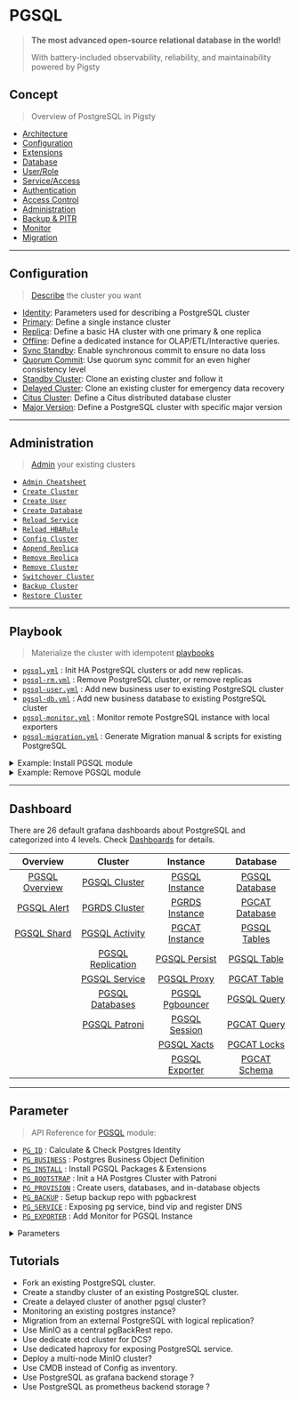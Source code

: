 # PGSQL

> **The most advanced open-source relational database in the world!**
>
> With battery-included observability, reliability, and maintainability powered by Pigsty 


## Concept

> Overview of PostgreSQL in Pigsty

- [Architecture](PGSQL-ARCH)
- [Configuration](PGSQL-CONF)
- [Extensions](PGSQL-EXTENSION)
- [Database](PGSQL-DB)
- [User/Role](PGSQL-USER)
- [Service/Access](PGSQL-SVC)
- [Authentication](PGSQL-HBA)
- [Access Control](PGSQL-ACL)
- [Administration](PGSQL-ADMIN)
- [Backup & PITR](PGSQL-PITR)
- [Monitor](PGSQL-MONITOR)
- [Migration](PGSQL-MIGRATION)


----------------

## Configuration

> [Describe](PGSQL-CONF) the cluster you want

- [Identity](PGSQL-CONF#identity): Parameters used for describing a PostgreSQL cluster
- [Primary](PGSQL-CONF#primary): Define a single instance cluster
- [Replica](PGSQL-CONF#replica): Define a basic HA cluster with one primary & one replica
- [Offline](PGSQL-CONF#offline): Define a dedicated instance for OLAP/ETL/Interactive queries.
- [Sync Standby](PGSQL-CONF#sync-standby): Enable synchronous commit to ensure no data loss
- [Quorum Commit](PGSQL-CONF#quorum-commit):   Use quorum sync commit for an even higher consistency level
- [Standby Cluster](PGSQL-CONF#standby-cluster): Clone an existing cluster and follow it
- [Delayed Cluster](PGSQL-CONF#delayed-cluster): Clone an existing cluster for emergency data recovery
- [Citus Cluster](PGSQL-CONF#citus-cluster): Define a Citus distributed database cluster
- [Major Version](PGSQL-CONF#major-version): Define a PostgreSQL cluster with specific major version


----------------

## Administration

> [Admin](PGSQL-ADMIN) your existing clusters

- [`Admin Cheatsheet`](PGSQL-ADMIN#cheatsheet)
- [`Create Cluster`](PGSQL-ADMIN#create-cluster)
- [`Create User`](PGSQL-ADMIN#create-user)
- [`Create Database`](PGSQL-ADMIN#create-database)
- [`Reload Service`](PGSQL-ADMIN#reload-service)
- [`Reload HBARule`](PGSQL-ADMIN#reload-hbarule)
- [`Config Cluster`](PGSQL-ADMIN#config-cluster)
- [`Append Replica`](PGSQL-ADMIN#append-replica)
- [`Remove Replica`](PGSQL-ADMIN#remove-replica)
- [`Remove Cluster`](PGSQL-ADMIN#remove-cluster)
- [`Switchover Cluster`](PGSQL-ADMIN#switchover)
- [`Backup Cluster`](PGSQL-ADMIN#backup-cluster)
- [`Restore Cluster`](PGSQL-ADMIN#restore-cluster)



----------------

## Playbook

> Materialize the cluster with idempotent [playbooks](PGSQL-PLAYBOOK)

- [`pgsql.yml`](PGSQL-PLAYBOOK#pgsqlyml) : Init HA PostgreSQL clusters or add new replicas.
- [`pgsql-rm.yml`](PGSQL-PLAYBOOK#pgsql-rmyml) : Remove PostgreSQL cluster, or remove replicas
- [`pgsql-user.yml`](PGSQL-PLAYBOOK#pgsql-useryml) : Add new business user to existing PostgreSQL cluster
- [`pgsql-db.yml`](PGSQL-PLAYBOOK#pgsql-dbyml) : Add new business database to existing PostgreSQL cluster
- [`pgsql-monitor.yml`](PGSQL-PLAYBOOK#pgsql-monitoryml) : Monitor remote PostgreSQL instance with local exporters
- [`pgsql-migration.yml`](PGSQL-PLAYBOOK#pgsql-migrationyml) : Generate Migration manual & scripts for existing PostgreSQL

<details><summary>Example: Install PGSQL module</summary>

[![asciicast](https://asciinema.org/a/566417.svg)](https://asciinema.org/a/566417)

</details>


<details><summary>Example: Remove PGSQL module</summary>

[![asciicast](https://asciinema.org/a/566418.svg)](https://asciinema.org/a/566418)

</details>



----------------

## Dashboard

There are 26 default grafana dashboards about PostgreSQL and categorized into 4 levels. Check [Dashboards](PGSQL-DASHBOARD) for details.

|                         Overview                          |                             Cluster                             |                          Instance                           |                         Database                          |
|:---------------------------------------------------------:|:---------------------------------------------------------------:|:-----------------------------------------------------------:|:---------------------------------------------------------:|
| [PGSQL Overview](https://demo.pigsty.cc/d/pgsql-overview) |     [PGSQL Cluster](https://demo.pigsty.cc/d/pgsql-cluster)     |  [PGSQL Instance](https://demo.pigsty.cc/d/pgsql-instance)  | [PGSQL Database](https://demo.pigsty.cc/d/pgsql-database) |
|    [PGSQL Alert](https://demo.pigsty.cc/d/pgsql-alert)    |     [PGRDS Cluster](https://demo.pigsty.cc/d/pgrds-cluster)     |  [PGRDS Instance](https://demo.pigsty.cc/d/pgrds-instance)  | [PGCAT Database](https://demo.pigsty.cc/d/pgcat-database) |
|    [PGSQL Shard](https://demo.pigsty.cc/d/pgsql-shard)    |    [PGSQL Activity](https://demo.pigsty.cc/d/pgsql-activity)    |  [PGCAT Instance](https://demo.pigsty.cc/d/pgcat-instance)  |   [PGSQL Tables](https://demo.pigsty.cc/d/pgsql-tables)   |
|                                                           | [PGSQL Replication](https://demo.pigsty.cc/d/pgsql-replication) |   [PGSQL Persist](https://demo.pigsty.cc/d/pgsql-persist)   |    [PGSQL Table](https://demo.pigsty.cc/d/pgsql-table)    |
|                                                           |     [PGSQL Service](https://demo.pigsty.cc/d/pgsql-service)     |     [PGSQL Proxy](https://demo.pigsty.cc/d/pgsql-proxy)     |    [PGCAT Table](https://demo.pigsty.cc/d/pgcat-table)    |
|                                                           |   [PGSQL Databases](https://demo.pigsty.cc/d/pgsql-databases)   | [PGSQL Pgbouncer](https://demo.pigsty.cc/d/pgsql-pgbouncer) |    [PGSQL Query](https://demo.pigsty.cc/d/pgsql-query)    |
|                                                           |     [PGSQL Patroni](https://demo.pigsty.cc/d/pgsql-patroni)     |   [PGSQL Session](https://demo.pigsty.cc/d/pgsql-session)   |    [PGCAT Query](https://demo.pigsty.cc/d/pgcat-query)    |
|                                                           |                                                                 |     [PGSQL Xacts](https://demo.pigsty.cc/d/pgsql-xacts)     |    [PGCAT Locks](https://demo.pigsty.cc/d/pgcat-locks)    |
|                                                           |                                                                 |  [PGSQL Exporter](https://demo.pigsty.cc/d/pgsql-exporter)  |   [PGCAT Schema](https://demo.pigsty.cc/d/pgcat-schema)   |



----------------

## Parameter

> API Reference for [PGSQL](PARAM#pgsql) module:

- [`PG_ID`](PARAM#pg_id)               : Calculate & Check Postgres Identity
- [`PG_BUSINESS`](PARAM#pg_business)   : Postgres Business Object Definition
- [`PG_INSTALL`](PARAM#pg_install)     : Install PGSQL Packages & Extensions
- [`PG_BOOTSTRAP`](PARAM#pg_bootstrap) : Init a HA Postgres Cluster with Patroni
- [`PG_PROVISION`](PARAM#pg_provision) : Create users, databases, and in-database objects
- [`PG_BACKUP`](PARAM#pg_backup)       : Setup backup repo with pgbackrest
- [`PG_SERVICE`](PARAM#pg_service)     : Exposing pg service, bind vip and register DNS
- [`PG_EXPORTER`](PARAM#pg_exporter)   : Add Monitor for PGSQL Instance


<details><summary>Parameters</summary>

| Parameter                                                            | Section                              |    Type     | Level | Comment                                                                       |
|----------------------------------------------------------------------|--------------------------------------|:-----------:|:-----:|-------------------------------------------------------------------------------|
| [`pg_mode`](PARAM#pg_mode)                                           | [`PG_ID`](PARAM#pg_id)               |    enum     |   C   | pgsql cluster mode: pgsql,citus,gpsql                                         |
| [`pg_cluster`](PARAM#pg_cluster)                                     | [`PG_ID`](PARAM#pg_id)               |   string    |   C   | pgsql cluster name, REQUIRED identity parameter                               |
| [`pg_seq`](PARAM#pg_seq)                                             | [`PG_ID`](PARAM#pg_id)               |     int     |   I   | pgsql instance seq number, REQUIRED identity parameter                        |
| [`pg_role`](PARAM#pg_role)                                           | [`PG_ID`](PARAM#pg_id)               |    enum     |   I   | pgsql role, REQUIRED, could be primary,replica,offline                        |
| [`pg_instances`](PARAM#pg_instances)                                 | [`PG_ID`](PARAM#pg_id)               |    dict     |   I   | define multiple pg instances on node in `{port:ins_vars}` format              |
| [`pg_upstream`](PARAM#pg_upstream)                                   | [`PG_ID`](PARAM#pg_id)               |     ip      |   I   | repl upstream ip addr for standby cluster or cascade replica                  |
| [`pg_shard`](PARAM#pg_shard)                                         | [`PG_ID`](PARAM#pg_id)               |   string    |   C   | pgsql shard name, optional identity for sharding clusters                     |
| [`pg_group`](PARAM#pg_group)                                         | [`PG_ID`](PARAM#pg_id)               |     int     |   C   | pgsql shard index number, optional identity for sharding clusters             |
| [`gp_role`](PARAM#gp_role)                                           | [`PG_ID`](PARAM#pg_id)               |    enum     |   C   | greenplum role of this cluster, could be master or segment                    |
| [`pg_exporters`](PARAM#pg_exporters)                                 | [`PG_ID`](PARAM#pg_id)               |    dict     |   C   | additional pg_exporters to monitor remote postgres instances                  |
| [`pg_offline_query`](PARAM#pg_offline_query)                         | [`PG_ID`](PARAM#pg_id)               |    bool     |   I   | set to true to enable offline query on this instance                          |
| [`pg_users`](PARAM#pg_users)                                         | [`PG_BUSINESS`](PARAM#pg_business)   |   user[]    |   C   | postgres business users                                                       |
| [`pg_databases`](PARAM#pg_databases)                                 | [`PG_BUSINESS`](PARAM#pg_business)   | database[]  |   C   | postgres business databases                                                   |
| [`pg_services`](PARAM#pg_services)                                   | [`PG_BUSINESS`](PARAM#pg_business)   |  service[]  |   C   | postgres business services                                                    |
| [`pg_hba_rules`](PARAM#pg_hba_rules)                                 | [`PG_BUSINESS`](PARAM#pg_business)   |    hba[]    |   C   | business hba rules for postgres                                               |
| [`pgb_hba_rules`](PARAM#pgb_hba_rules)                               | [`PG_BUSINESS`](PARAM#pg_business)   |    hba[]    |   C   | business hba rules for pgbouncer                                              |
| [`pg_replication_username`](PARAM#pg_replication_username)           | [`PG_BUSINESS`](PARAM#pg_business)   |  username   |   G   | postgres replication username, `replicator` by default                        |
| [`pg_replication_password`](PARAM#pg_replication_password)           | [`PG_BUSINESS`](PARAM#pg_business)   |  password   |   G   | postgres replication password, `DBUser.Replicator` by default                 |
| [`pg_admin_username`](PARAM#pg_admin_username)                       | [`PG_BUSINESS`](PARAM#pg_business)   |  username   |   G   | postgres admin username, `dbuser_dba` by default                              |
| [`pg_admin_password`](PARAM#pg_admin_password)                       | [`PG_BUSINESS`](PARAM#pg_business)   |  password   |   G   | postgres admin password in plain text, `DBUser.DBA` by default                |
| [`pg_monitor_username`](PARAM#pg_monitor_username)                   | [`PG_BUSINESS`](PARAM#pg_business)   |  username   |   G   | postgres monitor username, `dbuser_monitor` by default                        |
| [`pg_monitor_password`](PARAM#pg_monitor_password)                   | [`PG_BUSINESS`](PARAM#pg_business)   |  password   |   G   | postgres monitor password, `DBUser.Monitor` by default                        |
| [`pg_dbsu_password`](PARAM#pg_dbsu_password)                         | [`PG_BUSINESS`](PARAM#pg_business)   |  password   |  G/C  | dbsu password, empty string means no dbsu password by default                 |
| [`pg_dbsu`](PARAM#pg_dbsu)                                           | [`PG_INSTALL`](PARAM#pg_install)     |  username   |   C   | os dbsu name, postgres by default, better not change it                       |
| [`pg_dbsu_uid`](PARAM#pg_dbsu_uid)                                   | [`PG_INSTALL`](PARAM#pg_install)     |     int     |   C   | os dbsu uid and gid, 26 for default postgres users and groups                 |
| [`pg_dbsu_sudo`](PARAM#pg_dbsu_sudo)                                 | [`PG_INSTALL`](PARAM#pg_install)     |    enum     |   C   | dbsu sudo privilege, none,limit,all,nopass. limit by default                  |
| [`pg_dbsu_home`](PARAM#pg_dbsu_home)                                 | [`PG_INSTALL`](PARAM#pg_install)     |    path     |   C   | postgresql home directory, `/var/lib/pgsql` by default                        |
| [`pg_dbsu_ssh_exchange`](PARAM#pg_dbsu_ssh_exchange)                 | [`PG_INSTALL`](PARAM#pg_install)     |    bool     |   C   | exchange postgres dbsu ssh key among same pgsql cluster                       |
| [`pg_version`](PARAM#pg_version)                                     | [`PG_INSTALL`](PARAM#pg_install)     |    enum     |   C   | postgres major version to be installed, 16 by default                         |
| [`pg_bin_dir`](PARAM#pg_bin_dir)                                     | [`PG_INSTALL`](PARAM#pg_install)     |    path     |   C   | postgres binary dir, `/usr/pgsql/bin` by default                              |
| [`pg_log_dir`](PARAM#pg_log_dir)                                     | [`PG_INSTALL`](PARAM#pg_install)     |    path     |   C   | postgres log dir, `/pg/log/postgres` by default                               |
| [`pg_packages`](PARAM#pg_packages)                                   | [`PG_INSTALL`](PARAM#pg_install)     |  string[]   |   C   | pg packages to be installed, `${pg_version}` will be replaced                 |
| [`pg_extensions`](PARAM#pg_extensions)                               | [`PG_INSTALL`](PARAM#pg_install)     |  string[]   |   C   | pg extensions to be installed, `${pg_version}` will be replaced               |
| [`pg_safeguard`](PARAM#pg_safeguard)                                 | [`PG_BOOTSTRAP`](PARAM#pg_bootstrap) |    bool     | G/C/A | prevent purging running postgres instance? false by default                   |
| [`pg_clean`](PARAM#pg_clean)                                         | [`PG_BOOTSTRAP`](PARAM#pg_bootstrap) |    bool     | G/C/A | purging existing postgres during pgsql init? true by default                  |
| [`pg_data`](PARAM#pg_data)                                           | [`PG_BOOTSTRAP`](PARAM#pg_bootstrap) |    path     |   C   | postgres data directory, `/pg/data` by default                                |
| [`pg_fs_main`](PARAM#pg_fs_main)                                     | [`PG_BOOTSTRAP`](PARAM#pg_bootstrap) |    path     |   C   | mountpoint/path for postgres main data, `/data` by default                    |
| [`pg_fs_bkup`](PARAM#pg_fs_bkup)                                     | [`PG_BOOTSTRAP`](PARAM#pg_bootstrap) |    path     |   C   | mountpoint/path for pg backup data, `/data/backup` by default                 |
| [`pg_storage_type`](PARAM#pg_storage_type)                           | [`PG_BOOTSTRAP`](PARAM#pg_bootstrap) |    enum     |   C   | storage type for pg main data, SSD,HDD, SSD by default                        |
| [`pg_dummy_filesize`](PARAM#pg_dummy_filesize)                       | [`PG_BOOTSTRAP`](PARAM#pg_bootstrap) |    size     |   C   | size of `/pg/dummy`, hold 64MB disk space for emergency use                   |
| [`pg_listen`](PARAM#pg_listen)                                       | [`PG_BOOTSTRAP`](PARAM#pg_bootstrap) |    ip(s)    |  C/I  | postgres/pgbouncer listen addresses, comma separated list                     |
| [`pg_port`](PARAM#pg_port)                                           | [`PG_BOOTSTRAP`](PARAM#pg_bootstrap) |    port     |   C   | postgres listen port, 5432 by default                                         |
| [`pg_localhost`](PARAM#pg_localhost)                                 | [`PG_BOOTSTRAP`](PARAM#pg_bootstrap) |    path     |   C   | postgres unix socket dir for localhost connection                             |
| [`pg_namespace`](PARAM#pg_namespace)                                 | [`PG_BOOTSTRAP`](PARAM#pg_bootstrap) |    path     |   C   | top level key namespace in etcd, used by patroni & vip                        |
| [`patroni_enabled`](PARAM#patroni_enabled)                           | [`PG_BOOTSTRAP`](PARAM#pg_bootstrap) |    bool     |   C   | if disabled, no postgres cluster will be created during init                  |
| [`patroni_mode`](PARAM#patroni_mode)                                 | [`PG_BOOTSTRAP`](PARAM#pg_bootstrap) |    enum     |   C   | patroni working mode: default,pause,remove                                    |
| [`patroni_port`](PARAM#patroni_port)                                 | [`PG_BOOTSTRAP`](PARAM#pg_bootstrap) |    port     |   C   | patroni listen port, 8008 by default                                          |
| [`patroni_log_dir`](PARAM#patroni_log_dir)                           | [`PG_BOOTSTRAP`](PARAM#pg_bootstrap) |    path     |   C   | patroni log dir, `/pg/log/patroni` by default                                 |
| [`patroni_ssl_enabled`](PARAM#patroni_ssl_enabled)                   | [`PG_BOOTSTRAP`](PARAM#pg_bootstrap) |    bool     |   G   | secure patroni RestAPI communications with SSL?                               |
| [`patroni_watchdog_mode`](PARAM#patroni_watchdog_mode)               | [`PG_BOOTSTRAP`](PARAM#pg_bootstrap) |    enum     |   C   | patroni watchdog mode: automatic,required,off. off by default                 |
| [`patroni_username`](PARAM#patroni_username)                         | [`PG_BOOTSTRAP`](PARAM#pg_bootstrap) |  username   |   C   | patroni restapi username, `postgres` by default                               |
| [`patroni_password`](PARAM#patroni_password)                         | [`PG_BOOTSTRAP`](PARAM#pg_bootstrap) |  password   |   C   | patroni restapi password, `Patroni.API` by default                            |
| [`patroni_citus_db`](#patroni_citus_db)                              | [`PG_BOOTSTRAP`](#pg_bootstrap)      |   string    |   C   | citus database managed by patroni, postgres by default                        |
| [`pg_conf`](PARAM#pg_conf)                                           | [`PG_BOOTSTRAP`](PARAM#pg_bootstrap) |    enum     |   C   | config template: oltp,olap,crit,tiny. `oltp.yml` by default                   |
| [`pg_max_conn`](PARAM#pg_max_conn)                                   | [`PG_BOOTSTRAP`](PARAM#pg_bootstrap) |     int     |   C   | postgres max connections, `auto` will use recommended value                   |
| [`pg_shared_buffer_ratio`](PARAM#pg_shared_buffer_ratio)             | [`PG_BOOTSTRAP`](PARAM#pg_bootstrap) |    float    |   C   | postgres shared buffer memory ratio, 0.25 by default, 0.1~0.4                 |
| [`pg_rto`](PARAM#pg_rto)                                             | [`PG_BOOTSTRAP`](PARAM#pg_bootstrap) |     int     |   C   | recovery time objective in seconds, `30s` by default                          |
| [`pg_rpo`](PARAM#pg_rpo)                                             | [`PG_BOOTSTRAP`](PARAM#pg_bootstrap) |     int     |   C   | recovery point objective in bytes, `1MiB` at most by default                  |
| [`pg_libs`](PARAM#pg_libs)                                           | [`PG_BOOTSTRAP`](PARAM#pg_bootstrap) |   string    |   C   | preloaded libraries, `timescaledb,pg_stat_statements,auto_explain` by default |
| [`pg_delay`](PARAM#pg_delay)                                         | [`PG_BOOTSTRAP`](PARAM#pg_bootstrap) |  interval   |   I   | replication apply delay for standby cluster leader                            |
| [`pg_checksum`](PARAM#pg_checksum)                                   | [`PG_BOOTSTRAP`](PARAM#pg_bootstrap) |    bool     |   C   | enable data checksum for postgres cluster?                                    |
| [`pg_pwd_enc`](PARAM#pg_pwd_enc)                                     | [`PG_BOOTSTRAP`](PARAM#pg_bootstrap) |    enum     |   C   | passwords encryption algorithm: md5,scram-sha-256                             |
| [`pg_encoding`](PARAM#pg_encoding)                                   | [`PG_BOOTSTRAP`](PARAM#pg_bootstrap) |    enum     |   C   | database cluster encoding, `UTF8` by default                                  |
| [`pg_locale`](PARAM#pg_locale)                                       | [`PG_BOOTSTRAP`](PARAM#pg_bootstrap) |    enum     |   C   | database cluster local, `C` by default                                        |
| [`pg_lc_collate`](PARAM#pg_lc_collate)                               | [`PG_BOOTSTRAP`](PARAM#pg_bootstrap) |    enum     |   C   | database cluster collate, `C` by default                                      |
| [`pg_lc_ctype`](PARAM#pg_lc_ctype)                                   | [`PG_BOOTSTRAP`](PARAM#pg_bootstrap) |    enum     |   C   | database character type, `en_US.UTF8` by default                              |
| [`pgbouncer_enabled`](PARAM#pgbouncer_enabled)                       | [`PG_BOOTSTRAP`](PARAM#pg_bootstrap) |    bool     |   C   | if disabled, pgbouncer will not be launched on pgsql host                     |
| [`pgbouncer_port`](PARAM#pgbouncer_port)                             | [`PG_BOOTSTRAP`](PARAM#pg_bootstrap) |    port     |   C   | pgbouncer listen port, 6432 by default                                        |
| [`pgbouncer_log_dir`](PARAM#pgbouncer_log_dir)                       | [`PG_BOOTSTRAP`](PARAM#pg_bootstrap) |    path     |   C   | pgbouncer log dir, `/pg/log/pgbouncer` by default                             |
| [`pgbouncer_auth_query`](PARAM#pgbouncer_auth_query)                 | [`PG_BOOTSTRAP`](PARAM#pg_bootstrap) |    bool     |   C   | query postgres to retrieve unlisted business users?                           |
| [`pgbouncer_poolmode`](PARAM#pgbouncer_poolmode)                     | [`PG_BOOTSTRAP`](PARAM#pg_bootstrap) |    enum     |   C   | pooling mode: transaction,session,statement, transaction by default           |
| [`pgbouncer_sslmode`](PARAM#pgbouncer_sslmode)                       | [`PG_BOOTSTRAP`](PARAM#pg_bootstrap) |    enum     |   C   | pgbouncer client ssl mode, disable by default                                 |
| [`pg_provision`](PARAM#pg_provision)                                 | [`PG_PROVISION`](PARAM#pg_provision) |    bool     |   C   | provision postgres cluster after bootstrap                                    |
| [`pg_init`](PARAM#pg_init)                                           | [`PG_PROVISION`](PARAM#pg_provision) |   string    |  G/C  | provision init script for cluster template, `pg-init` by default              |
| [`pg_default_roles`](PARAM#pg_default_roles)                         | [`PG_PROVISION`](PARAM#pg_provision) |   role[]    |  G/C  | default roles and users in postgres cluster                                   |
| [`pg_default_privileges`](PARAM#pg_default_privileges)               | [`PG_PROVISION`](PARAM#pg_provision) |  string[]   |  G/C  | default privileges when created by admin user                                 |
| [`pg_default_schemas`](PARAM#pg_default_schemas)                     | [`PG_PROVISION`](PARAM#pg_provision) |  string[]   |  G/C  | default schemas to be created                                                 |
| [`pg_default_extensions`](PARAM#pg_default_extensions)               | [`PG_PROVISION`](PARAM#pg_provision) | extension[] |  G/C  | default extensions to be created                                              |
| [`pg_reload`](PARAM#pg_reload)                                       | [`PG_PROVISION`](PARAM#pg_provision) |    bool     |   A   | reload postgres after hba changes                                             |
| [`pg_default_hba_rules`](PARAM#pg_default_hba_rules)                 | [`PG_PROVISION`](PARAM#pg_provision) |    hba[]    |  G/C  | postgres default host-based authentication rules                              |
| [`pgb_default_hba_rules`](PARAM#pgb_default_hba_rules)               | [`PG_PROVISION`](PARAM#pg_provision) |    hba[]    |  G/C  | pgbouncer default host-based authentication rules                             |
| [`pgbackrest_enabled`](PARAM#pgbackrest_enabled)                     | [`PG_BACKUP`](PARAM#pg_backup)       |    bool     |   C   | enable pgbackrest on pgsql host?                                              |
| [`pgbackrest_clean`](PARAM#pgbackrest_clean)                         | [`PG_BACKUP`](PARAM#pg_backup)       |    bool     |   C   | remove pg backup data during init?                                            |
| [`pgbackrest_log_dir`](PARAM#pgbackrest_log_dir)                     | [`PG_BACKUP`](PARAM#pg_backup)       |    path     |   C   | pgbackrest log dir, `/pg/log/pgbackrest` by default                           |
| [`pgbackrest_method`](PARAM#pgbackrest_method)                       | [`PG_BACKUP`](PARAM#pg_backup)       |    enum     |   C   | pgbackrest repo method: local,minio,etc...                                    |
| [`pgbackrest_repo`](PARAM#pgbackrest_repo)                           | [`PG_BACKUP`](PARAM#pg_backup)       |    dict     |  G/C  | pgbackrest repo: https://pgbackrest.org/configuration.html#section-repository |
| [`pg_weight`](PARAM#pg_weight)                                       | [`PG_SERVICE`](PARAM#pg_service)     |     int     |   I   | relative load balance weight in service, 100 by default, 0-255                |
| [`pg_service_provider`](PARAM#pg_service_provider)                   | [`PG_SERVICE`](PARAM#pg_service)     |    enum     |  G/C  | dedicate haproxy node group name, or empty string for local nodes by default  |
| [`pg_default_service_dest`](PARAM#pg_default_service_dest)           | [`PG_SERVICE`](PARAM#pg_service)     |    enum     |  G/C  | default service destination if svc.dest='default'                             |
| [`pg_default_services`](PARAM#pg_default_services)                   | [`PG_SERVICE`](PARAM#pg_service)     |  service[]  |  G/C  | postgres default service definitions                                          |
| [`pg_vip_enabled`](PARAM#pg_vip_enabled)                             | [`PG_SERVICE`](PARAM#pg_service)     |    bool     |   C   | enable a l2 vip for pgsql primary? false by default                           |
| [`pg_vip_address`](PARAM#pg_vip_address)                             | [`PG_SERVICE`](PARAM#pg_service)     |    cidr4    |   C   | vip address in `<ipv4>/<mask>` format, require if vip is enabled              |
| [`pg_vip_interface`](PARAM#pg_vip_interface)                         | [`PG_SERVICE`](PARAM#pg_service)     |   string    |  C/I  | vip network interface to listen, eth0 by default                              |
| [`pg_dns_suffix`](PARAM#pg_dns_suffix)                               | [`PG_SERVICE`](PARAM#pg_service)     |   string    |   C   | pgsql dns suffix, '' by default                                               |
| [`pg_dns_target`](PARAM#pg_dns_target)                               | [`PG_SERVICE`](PARAM#pg_service)     |    enum     |   C   | auto, primary, vip, none, or ad hoc ip                                        |
| [`pg_exporter_enabled`](PARAM#pg_exporter_enabled)                   | [`PG_EXPORTER`](PARAM#pg_exporter)   |    bool     |   C   | enable pg_exporter on pgsql hosts?                                            |
| [`pg_exporter_config`](PARAM#pg_exporter_config)                     | [`PG_EXPORTER`](PARAM#pg_exporter)   |   string    |   C   | pg_exporter configuration file name                                           |
| [`pg_exporter_cache_ttls`](PARAM#pg_exporter_cache_ttls)             | [`PG_EXPORTER`](PARAM#pg_exporter)   |   string    |   C   | pg_exporter collector ttl stage in seconds, '1,10,60,300' by default          |
| [`pg_exporter_port`](PARAM#pg_exporter_port)                         | [`PG_EXPORTER`](PARAM#pg_exporter)   |    port     |   C   | pg_exporter listen port, 9630 by default                                      |
| [`pg_exporter_params`](PARAM#pg_exporter_params)                     | [`PG_EXPORTER`](PARAM#pg_exporter)   |   string    |   C   | extra url parameters for pg_exporter dsn                                      |
| [`pg_exporter_url`](PARAM#pg_exporter_url)                           | [`PG_EXPORTER`](PARAM#pg_exporter)   |    pgurl    |   C   | overwrite auto-generate pg dsn if specified                                   |
| [`pg_exporter_auto_discovery`](PARAM#pg_exporter_auto_discovery)     | [`PG_EXPORTER`](PARAM#pg_exporter)   |    bool     |   C   | enable auto database discovery? enabled by default                            |
| [`pg_exporter_exclude_database`](PARAM#pg_exporter_exclude_database) | [`PG_EXPORTER`](PARAM#pg_exporter)   |   string    |   C   | csv of database that WILL NOT be monitored during auto-discovery              |
| [`pg_exporter_include_database`](PARAM#pg_exporter_include_database) | [`PG_EXPORTER`](PARAM#pg_exporter)   |   string    |   C   | csv of database that WILL BE monitored during auto-discovery                  |
| [`pg_exporter_connect_timeout`](PARAM#pg_exporter_connect_timeout)   | [`PG_EXPORTER`](PARAM#pg_exporter)   |     int     |   C   | pg_exporter connect timeout in ms, 200 by default                             |
| [`pg_exporter_options`](PARAM#pg_exporter_options)                   | [`PG_EXPORTER`](PARAM#pg_exporter)   |     arg     |   C   | overwrite extra options for pg_exporter                                       |
| [`pgbouncer_exporter_enabled`](PARAM#pgbouncer_exporter_enabled)     | [`PG_EXPORTER`](PARAM#pg_exporter)   |    bool     |   C   | enable pgbouncer_exporter on pgsql hosts?                                     |
| [`pgbouncer_exporter_port`](PARAM#pgbouncer_exporter_port)           | [`PG_EXPORTER`](PARAM#pg_exporter)   |    port     |   C   | pgbouncer_exporter listen port, 9631 by default                               |
| [`pgbouncer_exporter_url`](PARAM#pgbouncer_exporter_url)             | [`PG_EXPORTER`](PARAM#pg_exporter)   |    pgurl    |   C   | overwrite auto-generate pgbouncer dsn if specified                            |
| [`pgbouncer_exporter_options`](PARAM#pgbouncer_exporter_options)     | [`PG_EXPORTER`](PARAM#pg_exporter)   |     arg     |   C   | overwrite extra options for pgbouncer_exporter                                |

</details>



## Tutorials

- Fork an existing PostgreSQL cluster.
- Create a standby cluster of an existing PostgreSQL cluster.
- Create a delayed cluster of another pgsql cluster?
- Monitoring an existing postgres instance?
- Migration from an external PostgreSQL with logical replication?
- Use MinIO as a central pgBackRest repo.
- Use dedicate etcd cluster for DCS?
- Use dedicated haproxy for exposing PostgreSQL service.
- Deploy a multi-node MinIO cluster?
- Use CMDB instead of Config as inventory.
- Use PostgreSQL as grafana backend storage ?
- Use PostgreSQL as prometheus backend storage ?
